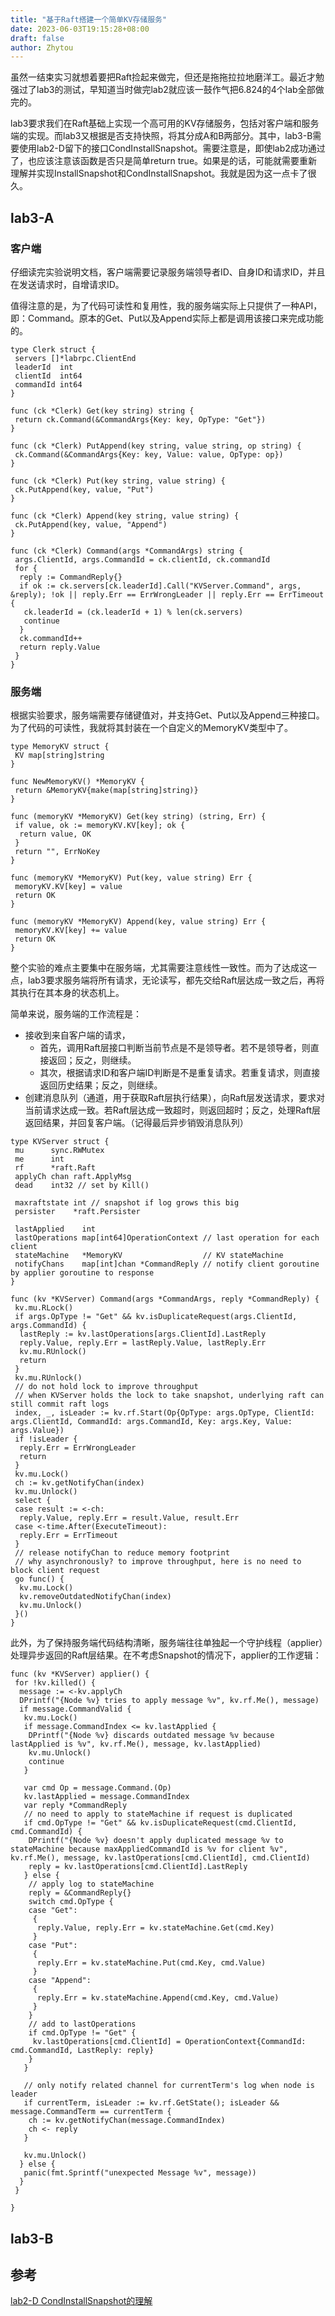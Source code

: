 ```yaml
---
title: "基于Raft搭建一个简单KV存储服务"
date: 2023-06-03T19:15:28+08:00
draft: false
author: Zhytou
---
```



虽然一结束实习就想着要把Raft捡起来做完，但还是拖拖拉拉地磨洋工。最近才勉强过了lab3的测试，早知道当时做完lab2就应该一鼓作气把6.824的4个lab全部做完的。

lab3要求我们在Raft基础上实现一个高可用的KV存储服务，包括对客户端和服务端的实现。而lab3又根据是否支持快照，将其分成A和B两部分。其中，lab3-B需要使用lab2-D留下的接口CondInstallSnapshot。需要注意是，即使lab2成功通过了，也应该注意该函数是否只是简单return true。如果是的话，可能就需要重新理解并实现InstallSnapshot和CondInstallSnapshot。我就是因为这一点卡了很久。

## lab3-A

### 客户端

仔细读完实验说明文档，客户端需要记录服务端领导者ID、自身ID和请求ID，并且在发送请求时，自增请求ID。

值得注意的是，为了代码可读性和复用性，我的服务端实际上只提供了一种API，即：Command。原本的Get、Put以及Append实际上都是调用该接口来完成功能的。

``` golang
type Clerk struct {
 servers []*labrpc.ClientEnd
 leaderId  int
 clientId  int64
 commandId int64
}

func (ck *Clerk) Get(key string) string {
 return ck.Command(&CommandArgs{Key: key, OpType: "Get"})
}

func (ck *Clerk) PutAppend(key string, value string, op string) {
 ck.Command(&CommandArgs{Key: key, Value: value, OpType: op})
}

func (ck *Clerk) Put(key string, value string) {
 ck.PutAppend(key, value, "Put")
}

func (ck *Clerk) Append(key string, value string) {
 ck.PutAppend(key, value, "Append")
}

func (ck *Clerk) Command(args *CommandArgs) string {
 args.ClientId, args.CommandId = ck.clientId, ck.commandId
 for {
  reply := CommandReply{}
  if ok := ck.servers[ck.leaderId].Call("KVServer.Command", args, &reply); !ok || reply.Err == ErrWrongLeader || reply.Err == ErrTimeout {
   ck.leaderId = (ck.leaderId + 1) % len(ck.servers)
   continue
  }
  ck.commandId++
  return reply.Value
 }
}
```

### 服务端

根据实验要求，服务端需要存储键值对，并支持Get、Put以及Append三种接口。为了代码的可读性，我就将其封装在一个自定义的MemoryKV类型中了。

``` golang
type MemoryKV struct {
 KV map[string]string
}

func NewMemoryKV() *MemoryKV {
 return &MemoryKV{make(map[string]string)}
}

func (memoryKV *MemoryKV) Get(key string) (string, Err) {
 if value, ok := memoryKV.KV[key]; ok {
  return value, OK
 }
 return "", ErrNoKey
}

func (memoryKV *MemoryKV) Put(key, value string) Err {
 memoryKV.KV[key] = value
 return OK
}

func (memoryKV *MemoryKV) Append(key, value string) Err {
 memoryKV.KV[key] += value
 return OK
}
```


整个实验的难点主要集中在服务端，尤其需要注意线性一致性。而为了达成这一点，lab3要求服务端将所有请求，无论读写，都先交给Raft层达成一致之后，再将其执行在其本身的状态机上。

简单来说，服务端的工作流程是：

- 接收到来自客户端的请求，
  - 首先，调用Raft层接口判断当前节点是不是领导者。若不是领导者，则直接返回；反之，则继续。
  - 其次，根据请求ID和客户端ID判断是不是重复请求。若重复请求，则直接返回历史结果；反之，则继续。
- 创建消息队列（通道，用于获取Raft层执行结果），向Raft层发送请求，要求对当前请求达成一致。若Raft层达成一致超时，则返回超时；反之，处理Raft层返回结果，并回复客户端。（记得最后异步销毁消息队列）

``` golang
type KVServer struct {
 mu      sync.RWMutex
 me      int
 rf      *raft.Raft
 applyCh chan raft.ApplyMsg
 dead    int32 // set by Kill()

 maxraftstate int // snapshot if log grows this big
 persister    *raft.Persister

 lastApplied    int
 lastOperations map[int64]OperationContext // last operation for each client
 stateMachine   *MemoryKV                  // KV stateMachine
 notifyChans    map[int]chan *CommandReply // notify client goroutine by applier goroutine to response
}

func (kv *KVServer) Command(args *CommandArgs, reply *CommandReply) {
 kv.mu.RLock()
 if args.OpType != "Get" && kv.isDuplicateRequest(args.ClientId, args.CommandId) {
  lastReply := kv.lastOperations[args.ClientId].LastReply
  reply.Value, reply.Err = lastReply.Value, lastReply.Err
  kv.mu.RUnlock()
  return
 }
 kv.mu.RUnlock()
 // do not hold lock to improve throughput
 // when KVServer holds the lock to take snapshot, underlying raft can still commit raft logs
 index, _, isLeader := kv.rf.Start(Op{OpType: args.OpType, ClientId: args.ClientId, CommandId: args.CommandId, Key: args.Key, Value: args.Value})
 if !isLeader {
  reply.Err = ErrWrongLeader
  return
 }
 kv.mu.Lock()
 ch := kv.getNotifyChan(index)
 kv.mu.Unlock()
 select {
 case result := <-ch:
  reply.Value, reply.Err = result.Value, result.Err
 case <-time.After(ExecuteTimeout):
  reply.Err = ErrTimeout
 }
 // release notifyChan to reduce memory footprint
 // why asynchronously? to improve throughput, here is no need to block client request
 go func() {
  kv.mu.Lock()
  kv.removeOutdatedNotifyChan(index)
  kv.mu.Unlock()
 }()
}
```

此外，为了保持服务端代码结构清晰，服务端往往单独起一个守护线程（applier）处理异步返回的Raft层结果。在不考虑Snapshot的情况下，applier的工作逻辑：

``` golang
func (kv *KVServer) applier() {
 for !kv.killed() {
  message := <-kv.applyCh
  DPrintf("{Node %v} tries to apply message %v", kv.rf.Me(), message)
  if message.CommandValid {
   kv.mu.Lock()
   if message.CommandIndex <= kv.lastApplied {
    DPrintf("{Node %v} discards outdated message %v because lastApplied is %v", kv.rf.Me(), message, kv.lastApplied)
    kv.mu.Unlock()
    continue
   }

   var cmd Op = message.Command.(Op)
   kv.lastApplied = message.CommandIndex
   var reply *CommandReply
   // no need to apply to stateMachine if request is duplicated
   if cmd.OpType != "Get" && kv.isDuplicateRequest(cmd.ClientId, cmd.CommandId) {
    DPrintf("{Node %v} doesn't apply duplicated message %v to stateMachine because maxAppliedCommandId is %v for client %v", kv.rf.Me(), message, kv.lastOperations[cmd.ClientId], cmd.ClientId)
    reply = kv.lastOperations[cmd.ClientId].LastReply
   } else {
    // apply log to stateMachine
    reply = &CommandReply{}
    switch cmd.OpType {
    case "Get":
     {
      reply.Value, reply.Err = kv.stateMachine.Get(cmd.Key)
     }
    case "Put":
     {
      reply.Err = kv.stateMachine.Put(cmd.Key, cmd.Value)
     }
    case "Append":
     {
      reply.Err = kv.stateMachine.Append(cmd.Key, cmd.Value)
     }
    }
    // add to lastOperations
    if cmd.OpType != "Get" {
     kv.lastOperations[cmd.ClientId] = OperationContext{CommandId: cmd.CommandId, LastReply: reply}
    }
   }

   // only notify related channel for currentTerm's log when node is leader
   if currentTerm, isLeader := kv.rf.GetState(); isLeader && message.CommandTerm == currentTerm {
    ch := kv.getNotifyChan(message.CommandIndex)
    ch <- reply
   }

   kv.mu.Unlock()
  } else {
   panic(fmt.Sprintf("unexpected Message %v", message))
  }
 }

}
```

## lab3-B

## 参考

[lab2-D CondInstallSnapshot的理解](https://www.cnblogs.com/sun-lingyu/p/14591757.html)
